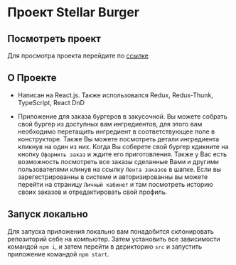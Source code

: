 # Проект Stellar Burger

## Посмотреть проект
Для просмотра проекта перейдите по [ссылке](https://react-burger-1nz6otrfx-vladimir412.vercel.app/)

## О Проекте

* Написан на React.js. Также использовался Redux, Redux-Thunk, TypeScript, React DnD

* Приложение для заказа бургеров в закусочной. Вы можете собрать свой бургер из доступных вам ингредиентов, для этого вам необходимо перетащить ингредиент в соответствующее поле в конструкторе. Также Вы можете посмотреть детали ингредиента кликнув на один из них. Когда Вы соберете свой бургер кдикните на кнопку `Оформить заказ` и ждите его приготовления. Также у Вас есть возможность посмотреть все заказы сделанные Вами и другими пользователями клинув на ссылку `Лента заказов` в шапке. Если вы зарегестрированны в системе и авторизированны вы можете перейти на страницу `Личный кабинет` и там посмотреть историю своих заказов  и отредактировать свой профиль.

## Запуск локально

Для запуска приложения локально вам понадобится  склонировать репозиторий себе на компьютер. Затем установить все зависимости командой `npm i`, и затем перейти в дерикторию `src` и запустить приложение командой `npm start`.

